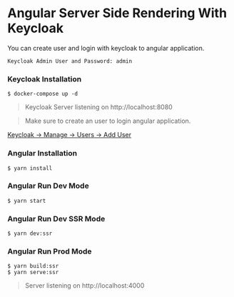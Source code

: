 # Angular Server Side Rendering With Keycloak

You can create user and login with keycloak to angular application.

```
Keycloak Admin User and Password: admin
```

### Keycloak Installation

```
$ docker-compose up -d
```

> Keycloak Server listening on http://localhost:8080

> Make sure to create an user to login angular application.

[Keycloak -> Manage -> Users -> Add User](http://localhost:8080/auth/admin/master/console/#/realms/frontend/users)

### Angular Installation

```
$ yarn install
```

### Angular Run Dev Mode

```
$ yarn start
```

### Angular Run Dev SSR Mode

```
$ yarn dev:ssr
```

### Angular Run Prod Mode

```
$ yarn build:ssr
$ yarn serve:ssr
```

> Server listening on http://localhost:4000
